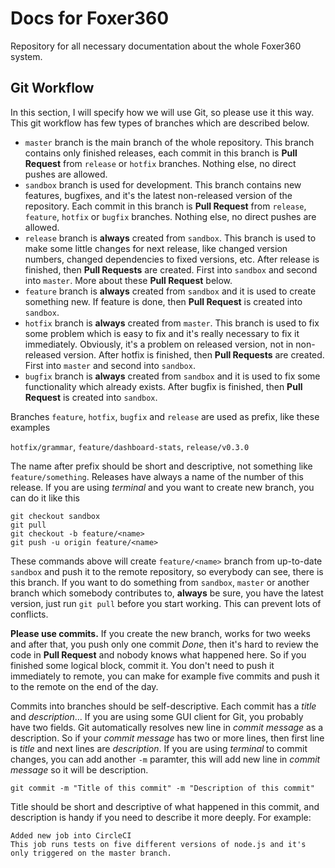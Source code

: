 # Docs for Foxer360

Repository for all necessary documentation about the whole Foxer360 system.

## Git Workflow

In this section, I will specify how we will use Git, so please use it this way. This git workflow has few types of branches which are described below.

 - `master` branch is the main branch of the whole repository. This branch contains only finished releases, each commit in this branch is **Pull Request** from `release` or `hotfix` branches. Nothing else, no direct pushes are allowed.
 - `sandbox` branch is used for development. This branch contains new features, bugfixes, and it's the latest non-released version of the repository. Each commit in this branch is **Pull Request** from `release`, `feature`, `hotfix` or `bugfix` branches. Nothing else, no direct pushes are allowed.
 - `release` branch is **always** created from `sandbox`. This branch is used to make some little changes for next release, like changed version numbers, changed dependencies to fixed versions, etc. After release is finished, then **Pull Requests** are created. First into `sandbox` and second into `master`. More about these **Pull Request** below.
 - `feature` branch is **always** created from `sandbox` and it is used to create something new. If feature is done, then **Pull Request** is created into `sandbox`.
 - `hotfix` branch is **always** created from `master`. This branch is used to fix some problem which is easy to fix and it's really necessary to fix it immediately. Obviously, it's a problem on released version, not in non-released version. After hotfix is finished, then **Pull Requests** are created. First into `master` and second into `sandbox`.
 - `bugfix` branch is **always** created from `sandbox` and it is used to fix some functionality which already exists. After bugfix is finished, then **Pull Request** is created into `sandbox`.

Branches `feature`, `hotfix`, `bugfix` and `release` are used as prefix, like these examples

`hotfix/grammar`, `feature/dashboard-stats`, `release/v0.3.0`

The name after prefix should be short and descriptive, not something like `feature/something`. Releases have always a name of the number of this release. If you are using *terminal* and you want to create new branch, you can do it like this

```
git checkout sandbox
git pull
git checkout -b feature/<name>
git push -u origin feature/<name>
```

These commands above will create `feature/<name>` branch from up-to-date `sandbox` and push it to the remote repository, so everybody can see, there is this branch. If you want to do something from `sandbox`, `master` or another branch which somebody contributes to, **always** be sure, you have the latest version, just run `git pull` before you start working. This can prevent lots of conflicts.

**Please use commits.** If you create the new branch, works for two weeks and after that, you push only one commit *Done*, then it's hard to review the code in **Pull Request** and nobody knows what happened here. So if you finished some logical block, commit it. You don't need to push it immediately to remote, you can make for example five commits and push it to the remote on the end of the day.

Commits into branches should be self-descriptive. Each commit has a *title* and *description*... If you are using some GUI client for Git, you probably have two fields. Git automatically resolves new line in *commit message* as a description. So if your *commit message* has two or more lines, then first line is *title* and next lines are *description*. If you are using *terminal* to commit changes, you can add another `-m` paramter, this will add new line in *commit message* so it will be description.

```
git commit -m "Title of this commit" -m "Description of this commit"
```

Title should be short and descriptive of what happened in this commit, and description is handy if you need to describe it more deeply. For example:

```
Added new job into CircleCI
This job runs tests on five different versions of node.js and it's only triggered on the master branch.
```

